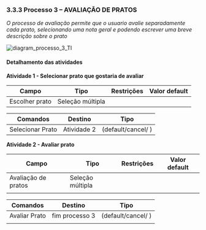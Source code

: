 ### 3.3.3 Processo 3 – AVALIAÇÃO DE PRATOS

_O processo de avaliação permite que o usuario avalie separadamente cada prato, selecionando uma nota geral e podendo escrever uma breve descrição sobre o prato_

![diagram_processo_3_TI](https://github.com/ICEI-PUC-Minas-PPLES-TI/plf-es-2024-1-ti2-1372100-grupo-4-restaurante/assets/129969591/fb947ad5-a487-46dd-8434-0c2030c4fbac)


#### Detalhamento das atividades


**Atividade 1 - Selecionar prato que gostaria de avaliar**

| **Campo**       | **Tipo**         | **Restrições** | **Valor default** |
| ---             | ---              | ---            | ---               |
| Escolher prato   | Seleção múltipla  |                |                   |


| **Comandos**         |  **Destino**                   | **Tipo** |
| ---                  | ---                            | ---               |
| Selecionar Prato | Atividade 2  | (default/cancel/  ) |



**Atividade 2 - Avaliar prato**

| **Campo**       | **Tipo**         | **Restrições** | **Valor default** |
| ---             | ---              | ---            | ---               |
| Avaliação de pratos | Seleção múltipla  |                |                   |
|                 |                  |                |                   |

| **Comandos**         |  **Destino**                   | **Tipo**          |
| ---                  | ---                            | ---               |
| Avaliar Prato        | fim processo 3             | (default/cancel/  ) |
|                      |                                |                   |
